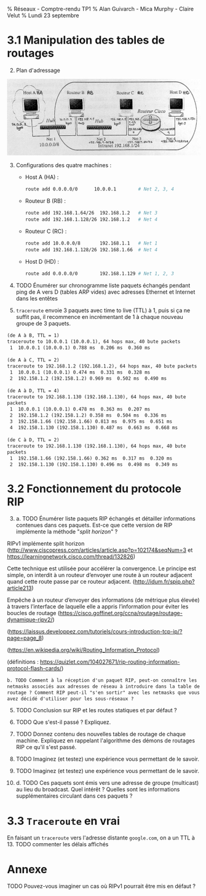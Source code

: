 % Réseaux - Comptre-rendu TP1
% Alan Guivarch - Mica Murphy - Claire Velut
% Lundi 23 septembre

# 3.1 Manipulation des tables de routages

2. Plan d'adressage

  ![Plan d'adressage](img/1_plan-adressage.jpg)

3. Configurations des quatre machines :

   - Host A (HA) :
     ```bash
     route add 0.0.0.0/0      10.0.0.1        # Net 2, 3, 4
     ```
   - Routeur B (RB) :
     ```bash
     route add 192.168.1.64/26  192.168.1.2   # Net 3
     route add 192.168.1.128/26 192.168.1.2   # Net 4
     ```
   - Routeur C (RC) :
     ```bash
     route add 10.0.0.0/8       192.168.1.1   # Net 1
     route add 192.168.1.128/26 192.168.1.66  # Net 4
     ```
   - Host D (HD) :
     ```bash
     route add 0.0.0.0/0        192.168.1.129 # Net 1, 2, 3
     ```

4. TODO Énumérer sur chronogramme liste paquets échangés pendant ping de A vers D (tables ARP vides) avec adresses Ethernet et Internet dans les entêtes

5. `traceroute` envoie 3 paquets avec time to live (TTL) à 1, puis si ça ne suffit pas, il recommence en incrémentant de 1 à chaque nouveau groupe de 3 paquets.

  ```text
  (de A à B, TTL = 1)
  traceroute to 10.0.0.1 (10.0.0.1), 64 hops max, 40 bute packets
   1  10.0.0.1 (10.0.0.1) 0.788 ms  0.206 ms  0.360 ms

  (de A à C, TTL = 2)
  traceroute to 192.168.1.2 (192.168.1.2), 64 hops max, 40 bute packets
   1  10.0.0.1 (10.0.0.1) 0.474 ms  0.331 ms  0.328 ms
   2  192.158.1.2 (192.158.1.2) 0.969 ms  0.502 ms  0.490 ms

  (de A à D, TTL = 4)
  traceroute to 192.168.1.130 (192.168.1.130), 64 hops max, 40 bute packets
   1  10.0.0.1 (10.0.0.1) 0.478 ms  0.363 ms  0.207 ms
   2  192.158.1.2 (192.158.1.2) 0.358 ms  0.504 ms  0.336 ms
   3  192.158.1.66 (192.158.1.66) 0.813 ms  0.975 ms  0.651 ms
   4  192.158.1.130 (192.158.1.130) 0.487 ms  0.663 ms  0.668 ms

  (de C à D, TTL = 2)
  traceroute to 192.168.1.130 (192.168.1.130), 64 hops max, 40 bute packets
   1  192.158.1.66 (192.158.1.66) 0.362 ms  0.317 ms  0.320 ms
   2  192.158.1.130 (192.158.1.130) 0.496 ms  0.498 ms  0.349 ms
  ```

# 3.2 Fonctionnement du protocole RIP

3. a. TODO Énumérer liste paquets RIP échangés et détailler informations contenues dans ces paquets. Est-ce que cette version de RIP implémente la méthode "_split horizon_" ?

  RIPv1 implémente split horizon (http://www.ciscopress.com/articles/article.asp?p=102174&seqNum=3 et https://learningnetwork.cisco.com/thread/132826)

  Cette technique est utilisée pour accélérer la convergence. Le principe est simple, on interdit à un routeur d’envoyer une route à un routeur adjacent quand cette route passe par ce routeur adjacent. (http://idum.fr/spip.php?article213)

  Empêche à un routeur d’envoyer des informations (de métrique plus élevée) à travers l’interface de laquelle elle a appris l’information pour éviter les boucles de routage (https://cisco.goffinet.org/ccna/routage/routage-dynamique-ripv2/)

  (https://laissus.developpez.com/tutoriels/cours-introduction-tcp-ip/?page=page_8)

  (https://en.wikipedia.org/wiki/Routing_Information_Protocol)

  (définitions : https://quizlet.com/104027671/rip-routing-information-protocol-flash-cards/)

    b. TODO Comment à la réception d'un paquet RIP, peut-on connaître les netmasks associés aux adresses de réseau à introduire dans la table de routage ? Comment RIP peut-il "s'en sortir" avec les netmasks que vous avez décidé d'utiliser pour les sous-réseaux ?

5. TODO Conclusion sur RIP et les routes statiques et par défaut ?

6. TODO Que s'est-il passé ? Expliquez.

8. TODO Donnez contenu des nouvelles tables de routage de chaque machine. Expliquez en rappelant l'algorithme des démons de routages RIP ce qu'il s'est passé.

9. TODO Imaginez (et testez) une expérience vous permettant de le savoir.

10. TODO Imaginez (et testez) une expérience vous permettant de le savoir.

11. d. TODO Ces paquets sont émis vers une adresse de groupe (multicast) au lieu du broadcast. Quel intérêt ? Quelles sont les informations supplémentaires circulant dans ces paquets ?

# 3.3 `Traceroute` en vrai

En faisant un `traceroute` vers l'adresse distante `google.com`, on a un TTL à 13. TODO commenter les délais affichés

# Annexe

TODO Pouvez-vous imaginer un cas où RIPv1 pourrait être mis en défaut ?
